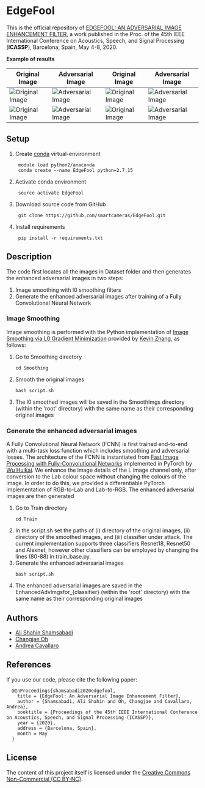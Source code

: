 # EdgeFool

This is the official repository of [EDGEFOOL: AN ADVERSARIAL IMAGE ENHANCEMENT FILTER](https://arxiv.org/pdf/1910.12227.pdf), a work published in the Proc. of the 45th IEEE International Conference on Acoustics, Speech, and Signal Processing (<b>ICASSP</b>), Barcelona, Spain, May 4-8, 2020.<br>


<b>Example of results</b>

| Original Image | Adversarial Image | Original Image | Adversarial Image |
|---|---|---|---|
| ![Original Image](https://github.com/smartcameras/EdgeFool/blob/master/EdgeFoolExamples/ILSVRC2012_val_00000328.png) | ![Adversarial Image](https://github.com/smartcameras/EdgeFool/blob/master/EdgeFoolExamples/ILSVRC2012_val_00000328_EdgeFool.png) |![Original Image](https://github.com/smartcameras/EdgeFool/blob/master/EdgeFoolExamples/ILSVRC2012_val_00030569.png) | ![Adversarial Image](https://github.com/smartcameras/EdgeFool/blob/master/EdgeFoolExamples/ILSVRC2012_val_00030569_EdgeFool.png) |
| ![Original Image](https://github.com/smartcameras/EdgeFool/blob/master/Dataset/ILSVRC2012_val_00002437.png) | ![Adversarial Image](https://github.com/smartcameras/EdgeFool/blob/master/EdgeFoolExamples/ILSVRC2012_val_00002437_EdgeFool.png) |![Original Image](https://github.com/smartcameras/EdgeFool/blob/master/EdgeFoolExamples/Places365_val_00000702.png) | ![Adversarial Image](https://github.com/smartcameras/EdgeFool/blob/master/EdgeFoolExamples/Places365_val_00000702_EdgeFool.png) |


## Setup
1. Create [conda](https://docs.conda.io/en/latest/miniconda.html) virtual-environment
   ```
    module load python2/anaconda
    conda create --name EdgeFool python=2.7.15
   ```
2. Activate conda environment
   ```
    source activate EdgeFool
   ```
3. Download source code from GitHub
   ```
    git clone https://github.com/smartcameras/EdgeFool.git 
   ```
4. Install requirements
   ```
    pip install -r requirements.txt
   ```


## Description
The code first locates all the images in Dataset folder and then generates the enhanced adversarial images in two steps: 
1. Image smoothing with l0 smoothing filters
2. Generate the enhanced adversarial images after training of a Fully Convolutional Neural Network  


### Image Smoothing 

Image smoothing is performed with the Python implementation of [Image Smoothing via L0 Gradient Minimization](http://www.cse.cuhk.edu.hk/~leojia/papers/L0smooth_Siggraph_Asia2011.pdf) provided by [Kevin Zhang](https://github.com/kjzhang/kzhang-cs205-l0-smoothing), as follows: 

1. Go to Smoothing directory
   ```
   cd Smoothing
   ```
2. Smooth the original images
   ```
   bash script.sh
   ```
3. The l0 smoothed images will be saved in the SmoothImgs directory (within the 'root' directory) with the same name as their corresponding original images

### Generate the enhanced adversarial images

A Fully Convolutional Neural Network (FCNN) is first trained end-to-end with a multi-task loss function which includes smoothing and adversarial losses. The architecture of the FCNN is instantiated from [Fast Image Processing with Fully-Convolutional Networks](https://arxiv.org/pdf/1709.00643.pdf) implemented in PyTorch by [Wu Huikai](https://github.com/wuhuikai/DeepGuidedFilter/tree/master/ImageProcessing/DeepGuidedFilteringNetwork). We enhance the image details of the L image channel only, after conversion to the Lab colour space without changing the colours of the image. In order to do this, we provided a differentiable PyTorch implementation of RGB-to-Lab and Lab-to-RGB. The enhanced adversarial images are then generated


1. Go to Train directory
   ```
   cd Train
   ```
2. In the script.sh set the paths of
(i) directory of the original images,
(ii) directory of the smoothed images, and
(iii) classifier under attack. The current implementation supports three classifiers Resnet18, Resnet50 and Alexnet, however other classifiers can be employed by changing the lines (80-88) in train_base.py.
3. Generate the enhanced adversarial images 
   ```
   bash script.sh
   ```
4. The enhanced adversarial images are saved in the EnhancedAdvImgsfor_{classifier} (within the 'root' directory) with the same name as their corresponding original images


## Authors
* [Ali Shahin Shamsabadi](mailto:a.shahinshamsabadi@qmul.ac.uk)
* [Changjae Oh](mailto:c.oh@qmul.ac.uk)
* [Andrea Cavallaro](mailto:a.cavallaro@qmul.ac.uk)


## References
If you use our code, please cite the following paper:

      @InProceedings{shamsabadi2020edgefool,
        title = {EdgeFool: An Adversarial Image Enhancement Filter},
        author = {Shamsabadi, Ali Shahin and Oh, Changjae and Cavallaro, Andrea},
        booktitle = {Proceedings of the 45th IEEE International Conference on Acoustics, Speech, and Signal Processing (ICASSP)},
        year = {2020},
        address = {Barcelona, Spain},
        month = May
      }
## License
The content of this project itself is licensed under the [Creative Commons Non-Commercial (CC BY-NC)](https://creativecommons.org/licenses/by-nc/2.0/uk/legalcode).
